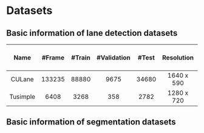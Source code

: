 # Datasets

## Basic information of lane detection datasets

| Name | #Frame | #Train | #Validation | #Test | Resolution | # Lane > 5 |
| :---: | :---: | :---: | :---: | :---: | :---: | :---: | 
| CULane | 133235 | 88880 | 9675 |34680 | 1640 x 590 | x |
| Tusimple | 6408 | 3268 | 358 |2782 | 1280 x 720 | x |

## Basic information of segmentation datasets


